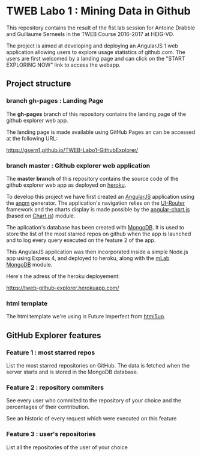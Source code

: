 # TWEB Labo 1 : Mining Data in Github

This repository contains the result of the fist lab session for Antoine Drabble and Guillaume Serneels in the TWEB Course 2016-2017 at HEIG-VD. 

The project is aimed at developing and deploying an AngularJS 1 web application allowing users to explore usage statistics of github.com. The users are first welcomed by a landing page and can click on the "START EXPLORING NOW" link to access the webapp.

## Project structure

### branch gh-pages : Landing Page

The **gh-pages** branch of this repository contains the landing page of the github explorer web app.

The landing page is made available using GitHub Pages an can be accessed at the following URL:

https://gsern1.github.io/TWEB-Labo1-GithubExplorer/


### branch master : Github explorer web application

The **master branch** of this repository contains the source code of the github explorer web app as deployed on [heroku](www.heroku.com).

To develop this project we have first created an [AngularJS](https://angularjs.org) application using the [angm](https://github.com/newaeonweb/generator-angm) generator. The application's navigation relies on the [UI-Router](https://github.com/angular-ui/ui-router) framework and the charts display is made possible by the [angular-chart.js](https://jtblin.github.io/angular-chart.js/) (based on [Chart.js](http://www.chartjs.org/)) module. 

The aplication's database has been created with [MongoDB](https://mongodb.github.io/node-mongodb-native/). It is used to store the list of the most starred repos on github when the app is launched and to log every query executed on the feature 2 of the app.

This AngularJS application was then incorporated inside a simple Node.js app using Expess 4, and deployed to heroku, along with the [mLab MongoDB](https://elements.heroku.com/addons/mongolab) module.

Here's the adress of the heroku deployement:

https://tweb-github-explorer.herokuapp.com/


### html template

The html template we're using is Future Imperfect from [html5up](https://html5up.net/future-imperfect).


## GitHub Explorer features

### Feature 1 : most starred repos

List the most starred repositories on GitHub. The data is fetched when the server starts and is stored in the MongoDB database.

### Feature 2 : repository commiters

See every user who commited to the repository of your choice and the percentages of their contribution.

See an historic of every request which were executed on this feature

### Feature 3 : user's repositories

List all the repositories of the user of your choice

